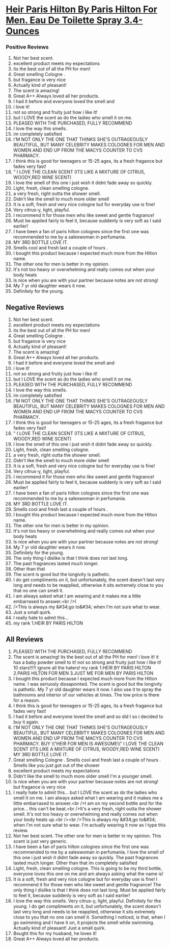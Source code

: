 # [Heir Paris Hilton By Paris Hilton For Men. Eau De Toilette Spray 3.4-Ounces](https://products.checkmycream.com/products/Heir-Paris-Hilton-By-Paris-Hilton-For-Men.-Eau-De-Toilette-Spray-3.4-Ounces.html)

### Positive Reviews

<ol>
      <li>Not her best scent.  </li>
      <li>excellent product meets my expectations</li>
      <li>its the best out of all the PH for men!</li>
      <li>Great smelling Cologne .</li>
      <li>but fragance is very nice</li>
      <li>Actually kind of pleasant!</li>
      <li>The scent is amazing!</li>
      <li>Great A++ Always loved all her products.</li>
      <li>I had it before and everyone loved the smell and</li>
      <li>i love it!</li>
      <li>not so strong and fruity just how i like it!</li>
      <li>but I LOVE the scent as do the ladies who smell it on me.  </li>
      <li>PLEASED WITH THE PURCHASED, FULLY RECOMMEND</li>
      <li>I love the way this smells.</li>
      <li>im completely satisfied</li>
      <li>I&#x27;M NOT ONLY THE ONE THAT THINKS SHE&#x27;S OUTRAGEOUSLY BEAUTIFUL, BUT MANY CELEBRITY MAKES COLOGNES FOR MEN AND WOMEN AND END UP FROM THE MACYS COUNTER TO CVS PHARMACY.</li>
      <li>I think this is good for teenagers or 15-25 ages, its a fresh fragance but fades very fast!</li>
      <li>&quot; I LOVE THE CLEAN SCENT (ITS LIKE A MIXTURE OF CITRUS, WOODY,RED WINE SCENT)</li>
      <li>I love the smell of this one i just wish it didnt fade away so quickly.</li>
      <li>Light, fresh, clean smelling cologne.</li>
      <li>a very fresh, right outta the shower smell.  </li>
      <li>Didn&#x27;t like the smell to much more older smell</li>
      <li>It is a soft, fresh and very nice cologne but for everyday use is fine!</li>
      <li>Very citrus-y, light, playful.</li>
      <li>I recommend it for those men who like sweet and gentle fragrance!</li>
      <li>Must be applied fairly to feel it, because suddenly is very soft as I said earlier!</li>
      <li>I have been a fan of paris hilton colognes since the first one was recommended to me by a saleswoman in perfumania.</li>
      <li>MY 3RD BOTTLE LOVE IT.</li>
      <li>Smells cool and fresh last a couple of hours .</li>
      <li>I bought this product because I expected much more from the Hilton name.</li>
      <li>The other one for men is better in my opinion.  </li>
      <li>It&#x27;s not too heavy or overwhelming and really comes out when your body heats</li>
      <li>Is nice when you are with your partner because notes are not strong!</li>
      <li>My 7 yr old daughter wears it now.</li>
      <li>Definitely for the young.</li>
</ol>


<h2>Negative Reviews</h2>
<ol>
<li> Not her best scent.  </li>
<li> excellent product meets my expectations</li>
<li> its the best out of all the PH for men!</li>
<li> Great smelling Cologne .</li>
<li> but fragance is very nice</li>
<li> Actually kind of pleasant!</li>
<li> The scent is amazing!</li>
<li> Great A++ Always loved all her products.</li>
<li> I had it before and everyone loved the smell and</li>
<li> i love it!</li>
<li> not so strong and fruity just how i like it!</li>
<li> but I LOVE the scent as do the ladies who smell it on me.  </li>
<li> PLEASED WITH THE PURCHASED, FULLY RECOMMEND</li>
<li> I love the way this smells.</li>
<li> im completely satisfied</li>
<li> I&#x27;M NOT ONLY THE ONE THAT THINKS SHE&#x27;S OUTRAGEOUSLY BEAUTIFUL, BUT MANY CELEBRITY MAKES COLOGNES FOR MEN AND WOMEN AND END UP FROM THE MACYS COUNTER TO CVS PHARMACY.</li>
<li> I think this is good for teenagers or 15-25 ages, its a fresh fragance but fades very fast!</li>
<li> &quot; I LOVE THE CLEAN SCENT (ITS LIKE A MIXTURE OF CITRUS, WOODY,RED WINE SCENT)</li>
<li> I love the smell of this one i just wish it didnt fade away so quickly.</li>
<li> Light, fresh, clean smelling cologne.</li>
<li> a very fresh, right outta the shower smell.  </li>
<li> Didn&#x27;t like the smell to much more older smell</li>
<li> It is a soft, fresh and very nice cologne but for everyday use is fine!</li>
<li> Very citrus-y, light, playful.</li>
<li> I recommend it for those men who like sweet and gentle fragrance!</li>
<li> Must be applied fairly to feel it, because suddenly is very soft as I said earlier!</li>
<li> I have been a fan of paris hilton colognes since the first one was recommended to me by a saleswoman in perfumania.</li>
<li> MY 3RD BOTTLE LOVE IT.</li>
<li> Smells cool and fresh last a couple of hours .</li>
<li> I bought this product because I expected much more from the Hilton name.</li>
<li> The other one for men is better in my opinion.  </li>
<li> It&#x27;s not too heavy or overwhelming and really comes out when your body heats</li>
<li> Is nice when you are with your partner because notes are not strong!</li>
<li> My 7 yr old daughter wears it now.</li>
<li> Definitely for the young.</li>
<li> The only thing I dislike is that I think does not last long.</li>
<li> The past fragrances lasted much longer.</li>
<li> Other than that</li>
<li> The scent is good but the longivity is pathetic.</li>
<li> I do get compliments on it, but unfortunately, the scent doesn&#x27;t last very long and needs to be reapplied, otherwise it sits extremely close to you that no one can smell it.</li>
<li> I am always asked what I am wearing and it makes me a little embarrased to answer.&lt;br /&gt;I</li>
<li> /&gt;This is always my &amp;#34;go to&amp;#34; when I&#x27;m not sure what to wear.  </li>
<li> Just a small quirk.</li>
<li> I really hate to admit this...</li>
<li> my rank  1.HEIR BY PARIS HILTON  </li>
</ol>

<h2>All Reviews</h2>

<ol>
    <li> PLEASED WITH THE PURCHASED, FULLY RECOMMEND</li>
    <li> The scent is amazing! its the best out of all the PH for men! i love it! it has a baby powder smell to it! not so strong and fruity just how i like it! 10 stars!!!!! ignore all the haters! my rank  1.HEIR BY PARIS HILTON  2.PARIS HILTON FOR MEN  3.JUST ME FOR MEN BY PARIS HILTON</li>
    <li> I bought this product because I expected much more from the Hilton name. I was seriuosly dissapointed. The scent is good but the longivity is pathetic. My 7 yr old daughter wears it now. I also use it to spray the bathrooms and interior of our vehicles at times. The low price is there for a reason.</li>
    <li> I think this is good for teenagers or 15-25 ages, its a fresh fragance but fades very fast!</li>
    <li> I had it before and everyone loved the smell and so did I so i decided to buy it again.</li>
    <li> I&#x27;M NOT ONLY THE ONE THAT THINKS SHE&#x27;S OUTRAGEOUSLY BEAUTIFUL, BUT MANY CELEBRITY MAKES COLOGNES FOR MEN AND WOMEN AND END UP FROM THE MACYS COUNTER TO CVS PHARMACY. BUY \\&quot;HEIR FOR MEN IS AWESOME\\&quot; I LOVE THE CLEAN SCENT (ITS LIKE A MIXTURE OF CITRUS, WOODY,RED WINE SCENT) MY 3RD BOTTLE LOVE IT.</li>
    <li> Great smelling Cologne . Smells cool and fresh last a couple of hours . Smells like you just got out of the shower</li>
    <li> excellent product meets my expectations</li>
    <li> Didn&#x27;t like the smell to much more older smell I&#x27;m a younger smell.</li>
    <li> Is nice when you are with your partner because notes are not strong! but fragance is very nice</li>
    <li> I really hate to admit this... but I LOVE the scent as do the ladies who smell it on me.  I am always asked what I am wearing and it makes me a little embarrased to answer.&lt;br /&gt;I am on my second bottle and for the price... this can&#x27;t be beat.&lt;br /&gt;It&#x27;s a very fresh, right outta the shower smell.  It&#x27;s not too heavy or overwhelming and really comes out when your body heats up.&lt;br /&gt;&lt;br /&gt;This is always my &amp;#34;go to&amp;#34; when I&#x27;m not sure what to wear.  I&#x27;m actually wearing it now as I type this review.</li>
    <li> Not her best scent.  The other one for men is better in my opinion.  This scent is just very generic.</li>
    <li> I have been a fan of paris hilton colognes since the first one was recommended to me by a saleswoman in perfumania. I love the smell of this one i just wish it didnt fade away so quickly. The past fragrances lasted much longer. Other than that im completely satisfied</li>
    <li> Light, fresh, clean smelling cologne. This is going to be my third bottle, everyone loves this one on me and am always asking what the name is!</li>
    <li> It is a soft, fresh and very nice cologne but for everyday use is fine! I recommend it for those men who like sweet and gentle fragrance! The only thing I dislike is that I think does not last long. Must be applied fairly to feel it, because suddenly is very soft as I said earlier!</li>
    <li> I love the way this smells. Very citrus-y, light, playful. Definitely for the young. I do get compliments on it, but unfortunately, the scent doesn&#x27;t last very long and needs to be reapplied, otherwise it sits extremely close to you that no one can smell it. Something I noticed, is that, when I go swimming and I have it on, it projects the smell while swimming. Actually kind of pleasant! Just a small quirk.</li>
    <li> Bought this for my husband, he loves it!</li>
    <li> Great A++ Always loved all her products.</li>
</ol>




